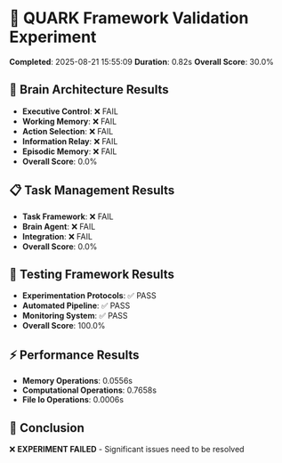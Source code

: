 # 🧪 QUARK Framework Validation Experiment
**Completed**: 2025-08-21 15:55:09
**Duration**: 0.82s
**Overall Score**: 30.0%

## 🧠 Brain Architecture Results
- **Executive Control**: ❌ FAIL
- **Working Memory**: ❌ FAIL
- **Action Selection**: ❌ FAIL
- **Information Relay**: ❌ FAIL
- **Episodic Memory**: ❌ FAIL
- **Overall Score**: 0.0%

## 📋 Task Management Results
- **Task Framework**: ❌ FAIL
- **Brain Agent**: ❌ FAIL
- **Integration**: ❌ FAIL
- **Overall Score**: 0.0%

## 🧪 Testing Framework Results
- **Experimentation Protocols**: ✅ PASS
- **Automated Pipeline**: ✅ PASS
- **Monitoring System**: ✅ PASS
- **Overall Score**: 100.0%

## ⚡ Performance Results
- **Memory Operations**: 0.0556s
- **Computational Operations**: 0.7658s
- **File Io Operations**: 0.0006s

## 🎯 Conclusion
❌ **EXPERIMENT FAILED** - Significant issues need to be resolved